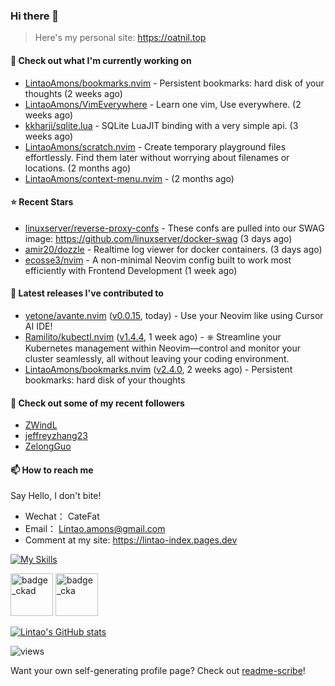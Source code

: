 ### Hi there 👋
> Here's my personal site: https://oatnil.top

#### 👷 Check out what I'm currently working on

- [LintaoAmons/bookmarks.nvim](https://github.com/LintaoAmons/bookmarks.nvim) - Persistent bookmarks: hard disk of your thoughts (2 weeks ago)
- [LintaoAmons/VimEverywhere](https://github.com/LintaoAmons/VimEverywhere) - Learn one vim, Use everywhere. (2 weeks ago)
- [kkharji/sqlite.lua](https://github.com/kkharji/sqlite.lua) - SQLite LuaJIT binding with a very simple api. (3 weeks ago)
- [LintaoAmons/scratch.nvim](https://github.com/LintaoAmons/scratch.nvim) - Create temporary playground files effortlessly. Find them later without worrying about filenames or locations. (2 months ago)
- [LintaoAmons/context-menu.nvim](https://github.com/LintaoAmons/context-menu.nvim) -  (2 months ago)

#### ⭐ Recent Stars

- [linuxserver/reverse-proxy-confs](https://github.com/linuxserver/reverse-proxy-confs) - These confs are pulled into our SWAG image: https://github.com/linuxserver/docker-swag (3 days ago)
- [amir20/dozzle](https://github.com/amir20/dozzle) - Realtime log viewer for docker containers.  (3 days ago)
- [ecosse3/nvim](https://github.com/ecosse3/nvim) - A non-minimal Neovim config built to work most efficiently with Frontend Development (1 week ago)

#### 🔭 Latest releases I've contributed to

- [yetone/avante.nvim](https://github.com/yetone/avante.nvim) ([v0.0.15](https://github.com/yetone/avante.nvim/releases/tag/v0.0.15), today) - Use your Neovim like using Cursor AI IDE!
- [Ramilito/kubectl.nvim](https://github.com/Ramilito/kubectl.nvim) ([v1.4.4](https://github.com/Ramilito/kubectl.nvim/releases/tag/v1.4.4), 1 week ago) - ⎈ Streamline your Kubernetes management within Neovim—control and monitor your cluster seamlessly, all without leaving your coding environment.
- [LintaoAmons/bookmarks.nvim](https://github.com/LintaoAmons/bookmarks.nvim) ([v2.4.0](https://github.com/LintaoAmons/bookmarks.nvim/releases/tag/v2.4.0), 2 weeks ago) - Persistent bookmarks: hard disk of your thoughts

#### 👯 Check out some of my recent followers

- [ZWindL](https://github.com/ZWindL)
- [jeffreyzhang23](https://github.com/jeffreyzhang23)
- [ZelongGuo](https://github.com/ZelongGuo)

#### 📫 How to reach me
Say Hello, I don't bite!

- Wechat： CateFat
- Email： Lintao.amons@gmail.com
- Comment at my site: https://lintao-index.pages.dev

[![My Skills](https://skillicons.dev/icons?i=java,kotlin,spring,vim,kubernetes,docker,aws,bash,python,lua,go,js,ts,react,html,css,jenkins,postgres,mysql,mongodb)](https://skillicons.dev)

<img alt='badge_ckad' src="https://user-images.githubusercontent.com/24785373/206426236-a78f59dc-e6dc-4b92-a0c4-4cd7ab8e3649.png" width="auto" height="68" /> <img alt='badge_cka' src="https://user-images.githubusercontent.com/24785373/206426229-d2f6d627-1f39-4054-ad91-6d65c00054d6.png" width="auto" height="68" />

[![Lintao's GitHub stats](https://github-readme-stats.vercel.app/api?username=LintaoAmons)](https://github.com/LintaoAmons/github-readme-stats) 

<img src="https://komarev.com/ghpvc/?username=LintaoAmons" alt="views" />

Want your own self-generating profile page? Check out [readme-scribe](https://github.com/muesli/readme-scribe)!



